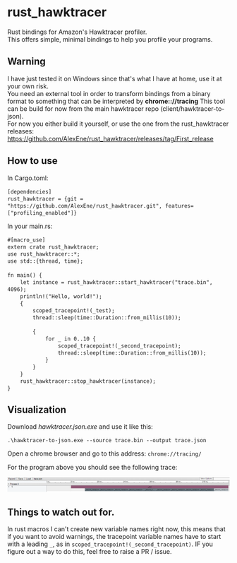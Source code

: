 # rust_hawktracer
Rust bindings for Amazon's Hawktracer profiler.  
This offers simple, minimal bindings to help you profile your programs.

## Warning
I have just tested it on Windows since that's what I have at home, use it at your own risk.  
You need an external tool in order to transform bindings from a binary format to something that can be interpreted by __chrome:://tracing__
This tool can be build for now from the main hawktracer repo (client/hawktracer-to-json).  
For now you either build it yourself, or use the one from the rust_hawktracer releases: https://github.com/AlexEne/rust_hawktracer/releases/tag/First_release

## How to use
In Cargo.toml:
```
[dependencies]
rust_hawktracer = {git = "https://github.com/AlexEne/rust_hawktracer.git", features=["profiling_enabled"]}
```

In your main.rs:

```
#[macro_use]
extern crate rust_hawktracer;
use rust_hawktracer::*;
use std::{thread, time};

fn main() {
    let instance = rust_hawktracer::start_hawktracer("trace.bin", 4096);
    println!("Hello, world!");
    {
        scoped_tracepoint!(_test);
        thread::sleep(time::Duration::from_millis(10));
        
        {
            for _ in 0..10 {
                scoped_tracepoint!(_second_tracepoint);
                thread::sleep(time::Duration::from_millis(10));
            }
        }
    }
    rust_hawktracer::stop_hawktracer(instance);
}
```

## Visualization

Download _hawktracer.json.exe_ and use it like this:

```
.\hawktracer-to-json.exe --source trace.bin --output trace.json
```

Open a chrome browser and go to this address: ```chrome://tracing/```

For the program above you should see the following trace:  

![alt text](https://github.com/AlexEne/rust_hawktracer/raw/master/images/trace_demo.PNG)


## Things to watch out for.
In rust macros I can't create new variable names right now, this means that if you want to avoid warnings, the tracepoint variable names have to start with a leading ```_```, as in ```scoped_tracepoint!(_second_tracepoint)```.
IF you figure out a way to do this, feel free to raise a PR / issue.

